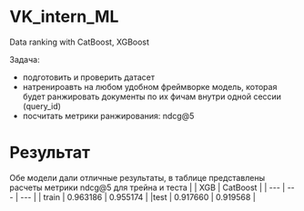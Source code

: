 # VK_intern_ML
Data ranking with CatBoost, XGBoost

Задача:
- подготовить и проверить датасет
- натренироавть на любом удобном фреймворке модель, которая будет ранжировать документы по их фичам внутри одной сессии (query_id)
- посчитать метрики ранжирования: ndcg@5

# Результат 
Обе модели дали отличные результаты, в таблице представлены расчеты метрики ndcg@5 для трейна и теста 
|     | XGB | CatBoost |
| --- | --- | --- |
| train | 0.963186 | 0.955174 |
|test | 0.917660 | 0.919568 |
